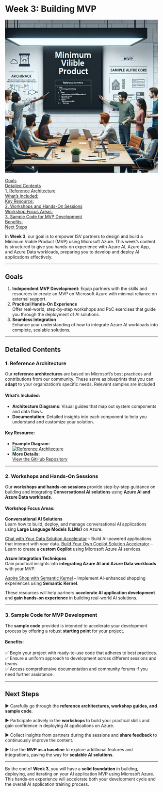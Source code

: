 # Week 3: Building MVP

![MVP Illustration](image.png)


[Goals](#goals)<br/>
[Detailed Contents](#detailed-contents)<br/>
  [1. Reference Architecture](#1-reference-architecture)<br/>
    [What’s Included:](#whats-included)<br/>
    [Key Resource:](#key-resource)<br/>
  [2. Workshops and Hands-On Sessions](#2-workshops-and-hands-on-sessions)<br/>
    [Workshop Focus Areas:](#workshop-focus-areas)<br/>
  [3. Sample Code for MVP Development](#3-sample-code-for-mvp-development)<br/>
    [Benefits:](#benefits)<br/>
[Next Steps](#next-steps)


In **Week 3**, our goal is to empower ISV partners to design and build a Minimum Viable Product (MVP) using Microsoft Azure. This week’s content is structured to give you hands-on experience with Azure AI, Azure App, and Azure Data workloads, preparing you to develop and deploy AI applications effectively.

---

## Goals

1. **Independent MVP Development:**
   Equip partners with the skills and resources to create an MVP on Microsoft Azure with minimal reliance on external support.
2. **Practical Hands-On Experience**  
   Offer real-world, step-by-step workshops and PoC exercises that guide you through the deployment of AI solutions.
3. **Seamless Integration**  
   Enhance your understanding of how to integrate Azure AI workloads into complete, scalable solutions.

---

## Detailed Contents

### 1. Reference Architecture

Our **reference architectures** are based on Microsoft’s best practices and contributions from our community. These serve as blueprints that you can **adapt** to your organization’s specific needs. Relevant samples are included 

#### What’s Included:
- **Architecture Diagrams**: Visual guides that map out system components and data flows.
- **Documentation**: Detailed insights into each component to help you understand and customize your solution.

#### Key Resource:
- **Example Diagram:**  
  [![Reference Architecture](https://github.com/user-attachments/assets/b7266bee-1b47-401e-9898-20d290cb1291)](https://github.com/Azure-Samples/chat-with-your-data-solution-accelerator/blob/d56f09816f01d70b76041789adfd3d9173b903da/docs/images/cwyd-solution-architecture.png)
- **More Details:**  
  [View the GitHub Repository](https://github.com/Azure-Samples/chat-with-your-data-solution-accelerator)

---

### 2. Workshops and Hands-On Sessions  

Our **workshops and hands-on sessions** provide step-by-step guidance on building and integrating **Conversational AI solutions** using **Azure AI and Azure Data workloads**.  

#### Workshop Focus Areas:
**Conversational AI Solutions**  
Learn how to build, deploy, and manage conversational AI applications using **Large Language Models (LLMs)** on Azure.  

[Chat with Your Data Solution Accelerator](https://github.com/Azure-Samples/chat-with-your-data-solution-accelerator) – Build AI-powered applications that interact with your data.
[Build Your Own Copilot Solution Accelerator](https://github.com/microsoft/Build-your-own-copilot-Solution-Accelerator) – Learn to create a **custom Copilot** using Microsoft Azure AI services.

**Azure Integration Techniques**  
Gain practical insights into **integrating Azure AI and Azure Data workloads** with your MVP.  

[Aspire Shop with Semantic Kernel](https://github.com/vicperdana/AspireShopWithSK) – Implement AI-enhanced shopping experiences using **Semantic Kernel**.

These resources will help partners **accelerate AI application development** and **gain hands-on experience** in building real-world AI solutions.  


---

### 3. Sample Code for MVP Development

The **sample code** provided is intended to accelerate your development process by offering a robust **starting point** for your project.

#### Benefits:
:white_check_mark: Begin your project with ready-to-use code that adheres to best practices. <br/>
:white_check_mark: Ensure a uniform approach to development across different sessions and teams.<br/>
:white_check_mark: Access comprehensive documentation and community forums if you need further assistance.


---

## Next Steps

:arrow_forward: Carefully go through the **reference architectures, workshop guides, and sample code**.

:arrow_forward: Participate actively in the **workshops** to build your practical skills and gain confidence in deploying AI applications on Azure.

:arrow_forward: Collect insights from partners during the sessions and **share feedback** to continuously improve the content.

:arrow_forward: Use the **MVP as a baseline** to explore additional features and integrations, paving the way for **scalable AI solutions**.

---

By the end of **Week 3**, you will have a **solid foundation** in building, deploying, and iterating on your AI application MVP using Microsoft Azure. This hands-on experience will accelerate both your development cycle and the overall AI application training process.

